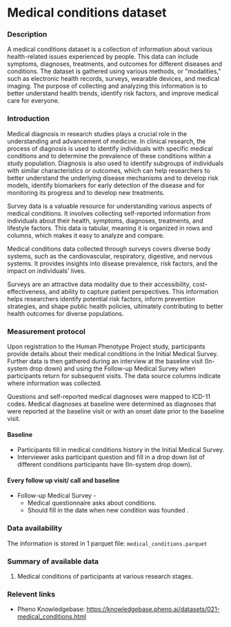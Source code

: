 # Medical conditions dataset  

### Description 

A medical conditions dataset is a collection of information about various health-related issues experienced by people. This data can include symptoms, diagnoses, treatments, and outcomes for different diseases and conditions. The dataset is gathered using various methods, or "modalities," such as electronic health records, surveys, wearable devices, and medical imaging. The purpose of collecting and analyzing this information is to better understand health trends, identify risk factors, and improve medical care for everyone.

### Introduction

Medical diagnosis in research studies plays a crucial role in the understanding and advancement of medicine. In clinical research, the process of diagnosis is used to identify individuals with specific medical conditions and to determine the prevalence of these conditions within a study population. Diagnosis is also used to identify subgroups of individuals with similar characteristics or outcomes, which can help researchers to better understand the underlying disease mechanisms and to develop risk models, identify biomarkers for early detection of the disease and for monitoring its progress and to develop  new treatments.

Survey data is a valuable resource for understanding various aspects of medical conditions. It involves collecting self-reported information from individuals about their health, symptoms, diagnoses, treatments, and lifestyle factors. This data is tabular, meaning it is organized in rows and columns, which makes it easy to analyze and compare.

Medical conditions data collected through surveys covers diverse body systems, such as the cardiovascular, respiratory, digestive, and nervous systems. It provides insights into disease prevalence, risk factors, and the impact on individuals' lives.

Surveys are an attractive data modality due to their accessibility, cost-effectiveness, and ability to capture patient perspectives. This information helps researchers identify potential risk factors, inform prevention strategies, and shape public health policies, ultimately contributing to better health outcomes for diverse populations.

### Measurement protocol 
<!-- long measurment protocol for the data browser -->
Upon registration to the Human Phenotype Project study, participants provide details about their medical conditions in the Initial Medical Survey. Further data is then gathered during an interview at the baseline visit (In-system drop down) and using the Follow-up Medical Survey when participants return for subsequent visits. The data source columns indicate where information was collected.

Questions and self-reported medical diagnoses were mapped to ICD-11 codes. Medical diagnoses at baseline were determined as diagnoses that were reported at the baseline visit or with an onset date prior to the baseline visit.

#### Baseline
*  Participants fill in medical conditions history in the Initial Medical Survey.
*  Interviewer asks participant question and fill in a drop down list of different conditions participants have (In-system drop down).

#### Every follow up visit/ call and baseline
* Follow-up Medical Survey -
    * Medical questionnaire asks about conditions.
    * Should fill in the date when new condition was founded .

### Data availability 
<!-- for the example notebooks -->
The information is stored in 1 parquet file: `medical_conditions.parquet` 

### Summary of available data 
<!-- for the data browser -->
1. Medical conditions of participants at various research stages.

### Relevent links

* Pheno Knowledgebase: https://knowledgebase.pheno.ai/datasets/021-medical_conditions.html
